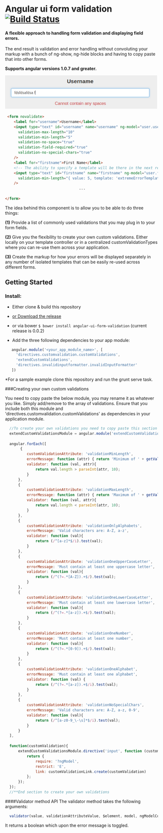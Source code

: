 # Angular ui form validation &nbsp;[![Build Status](https://travis-ci.org/nelsonomuto/angular-ui-form-validation.png?branch=master)](https://travis-ci.org/nelsonomuto/angular-ui-form-validation)

#### A flexible approach to handling form validation and displaying field errors.
The end result is validation and error handling without convoluting your markup with a bunch of ng-show, ng-hide blocks and having to copy paste that into other forms.

**Supports angular versions 1.0.7 and greater.**

![custom validation message for no space](/errorMessageNoSpace.png "validation-no-space")
```html
 <form novalidate>    
    <label for="username">Username</label>
    <input type="text" id="username" name="username" ng-model="user.username"
      validation-max-length="10"
      validation-min-length="5"
      validation-no-space="true"
      validation-field-required="true"
      validation-no-special-chars="true"
    />
    <label for="firstname">First Name</label>
    <!-- The ability to specify a template will be there in the next release -->
    <input type="text" id="firstname" name="firstname" ng-model="user.firstname"
      validation-min-length="{ value: 5, template: 'extremeErrorTemplate.html' }"  
    />
                                  ...

</form>
```
>
The idea behind this component is to allow you to be able to do three things:

**(1)** Provide a list of commonly used validations that you may plug in to your form fields.

**(2)** Give you the flexibility to create your own custom validations. Either locally on your template controller or in a centralized customValidationTypes where you can re-use them across your application.

**(3)** Create the markup for how your errors will be displayed separately in any number of isolated templates that can be easily re-used across different forms. 

## Getting Started

### Install:
 - Either clone & build this repository
 - [or Download the release](https://github.com/nelsonomuto/angular-ui-form-validation/blob/master/dist/angular-ui-form-validation.js)
 - or via bower `$ bower install angular-ui-form-validation` (current release is 0.0.2)
 
 - Add the three following dependencies to your app module:
 ```javascript
    angular.module('<your_app_module_name>', [
      'directives.customvalidation.customValidations',
      'extendCustomValidations',
      'directives.invalidinputformatter.invalidInputFormatter'
    ])
 ```

*For a sample example clone this repository and run the grunt serve task.

###Creating your own custom validations

  You need to copy paste the below module, you may rename it as whatever you like. Simply add/remove to the array of validations. Ensure that you include both this module and 'directives.customvalidation.customValidations' as dependencies in your application module.

  ```js
    //To create your own validations you need to copy paste this section
    extendCustomValidationsModule = angular.module('extendCustomValidationsModule', ['directives.customvalidation.customValidations']);

    angular.forEach([
         {
            customValidationAttribute: 'validationMinLength',
            errorMessage: function (attr) { return 'Minimum of ' + getValidationAttributeValue(attr) + ' characters'; },
            validator: function (val, attr){
                return val.length > parseInt(attr, 10);    
            }   
        },
        {
            customValidationAttribute: 'validationMaxLength',
            errorMessage: function (attr) { return 'Maximum of ' + getValidationAttributeValue(attr) + ' characters'; },
            validator: function (val, attr){
                return val.length < parseInt(attr, 10);
            }   
        },
        {
            customValidationAttribute: 'validationOnlyAlphabets',
            errorMessage: 'Valid characters are: A-Z, a-z',
            validator: function (val){
                return (/^[a-z]*$/i).test(val);    
            }
        },
        {
            customValidationAttribute: 'validationOneUpperCaseLetter',
            errorMessage: 'Must contain at least one uppercase letter',
            validator: function (val){
                return (/^(?=.*[A-Z]).+$/).test(val);    
            }
        },
        {
            customValidationAttribute: 'validationOneLowerCaseLetter',
            errorMessage: 'Must contain at least one lowercase letter',
            validator: function (val){
                return (/^(?=.*[a-z]).+$/).test(val);    
            }
        },
        {
            customValidationAttribute: 'validationOneNumber',
            errorMessage: 'Must contain at least one number',
            validator: function (val){
                return (/^(?=.*[0-9]).+$/).test(val);    
            }
        },
        {
            customValidationAttribute: 'validationOneAlphabet',
            errorMessage: 'Must contain at least one alphabet',
            validator: function (val) {
                return (/^(?=.*[a-z]).+$/i).test(val);    
            }
        },
        {
            customValidationAttribute: 'validationNoSpecialChars',
            errorMessage: 'Valid characters are: A-Z, a-z, 0-9',
            validator: function (val){
                return (/^[a-z0-9_\-\s]*$/i).test(val);
            }
        }
    ], 

    function(customValidation){
        extendCustomValidationsModule.directive('input', function (customValidationLink) {
            return {
                require: '?ngModel',
                restrict: 'E',
                link: customValidationLink.create(customValidation)
            };
        });   
    });
    //**End section to create your own validations
  ```
####Validator method API
  The validator method takes the following arguments:

  ```javascript
    validator(value, validationAttributeValue, $element, model, ngModelController) { return true; }    
  ```
  It returns a boolean which upon the error message is toggled.
